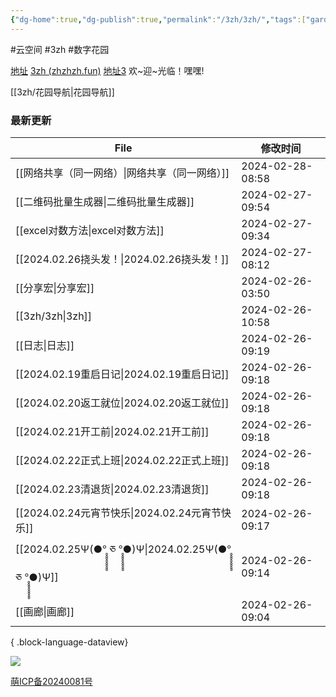```yaml
---
{"dg-home":true,"dg-publish":true,"permalink":"/3zh/3zh/","tags":["gardenEntry"],"dgPassFrontmatter":true,"noteIcon":""}
---
```


#云空间 #3zh #数字花园

<head>
<meta name="shenma-site-verification" content="9f4a23071eb178c10212ac1fc519d41d_1700668342">
</head>


[地址](https://sdfd-azc.pages.dev/)
[3zh (zhzhzh.fun)](https://www.zhzhzh.fun/)
[地址3](https://468557bb.sdfd-azc.pages.dev/)
欢~迎~光临！嘿嘿!

[[3zh/花园导航\|花园导航]]

### 最新更新

| File                                                                                | 修改时间             |
| ----------------------------------------------------------------------------------- | ---------------- |
| [[网络共享（同一网络）\|网络共享（同一网络）]]                                                       | 2024-02-28-08:58 |
| [[二维码批量生成器\|二维码批量生成器]]                                                           | 2024-02-27-09:54 |
| [[excel对数方法\|excel对数方法]]                                                         | 2024-02-27-09:34 |
| [[2024.02.26挠头发！\|2024.02.26挠头发！]]                                               | 2024-02-27-08:12 |
| [[分享宏\|分享宏]]                                                                     | 2024-02-26-03:50 |
| [[3zh/3zh\|3zh]]                                                                 | 2024-02-26-10:58 |
| [[日志\|日志]]                                                                       | 2024-02-26-09:19 |
| [[2024.02.19重启日记\|2024.02.19重启日记]]                                               | 2024-02-26-09:18 |
| [[2024.02.20返工就位\|2024.02.20返工就位]]                                               | 2024-02-26-09:18 |
| [[2024.02.21开工前\|2024.02.21开工前]]                                                 | 2024-02-26-09:18 |
| [[2024.02.22正式上班\|2024.02.22正式上班]]                                               | 2024-02-26-09:18 |
| [[2024.02.23清退货\|2024.02.23清退货]]                                                 | 2024-02-26-09:18 |
| [[2024.02.24元宵节快乐\|2024.02.24元宵节快乐]]                                             | 2024-02-26-09:17 |
| [[2024.02.25Ψ(●°̥̥̥̥̥̥̥̥ ཅ °̥̥̥̥̥̥̥̥●)Ψ\|2024.02.25Ψ(●°̥̥̥̥̥̥̥̥ ཅ °̥̥̥̥̥̥̥̥●)Ψ]] | 2024-02-26-09:14 |
| [[画廊\|画廊]]                                                                       | 2024-02-26-09:04 |

{ .block-language-dataview}


![](https://telegraph-image-6pq.pages.dev/file/b6559e64e9dc204cc5dd3.jpg)



<a href="https://icp.gov.moe/?keyword=20240081" target="_blank">萌ICP备20240081号</a>